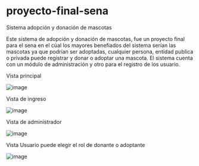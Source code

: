 # proyecto-final-sena
Sistema adopción y donación de mascotas

Este sistema de adopción y donación de mascotas, fue un proyecto final para el sena en el cúal los mayores benefiados del sistema serían las mascotas ya que podrían ser
adoptadas, cualquier persona, entidad publica o privada puede registrar y donar o adoptar una mascota.
El sistema cuenta con un módulo de administración y otro para el registro de los usuario.


Vista principal

![image](https://user-images.githubusercontent.com/71839946/187003274-3176b381-ef87-499c-b779-db2546f93a27.png)

Vista de ingreso

![image](https://user-images.githubusercontent.com/71839946/187003416-17036651-d9a4-4098-b749-9b9fc3fd96c2.png)

Vista de administrador

![image](https://user-images.githubusercontent.com/71839946/187004156-131a0ded-28be-4147-8104-43fc65533c84.png)

Vista Usuario
puede elegir el rol de donante o adoptante

![image](https://user-images.githubusercontent.com/71839946/187004421-9508e6b0-b655-40cc-adfe-44abdb95d596.png)



